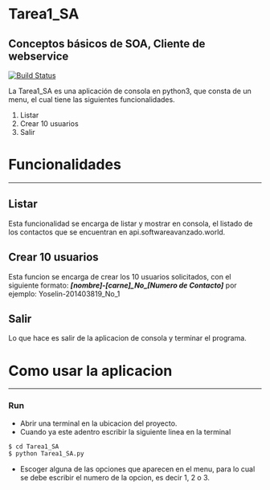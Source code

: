 # Tarea1_SA
## Conceptos básicos de SOA, Cliente de webservice

[![Build Status](https://travis-ci.org/joemccann/dillinger.svg?branch=master)](https://travis-ci.org/joemccann/dillinger)

La Tarea1_SA es una aplicación de consola en python3, que consta de un menu, el cual tiene las siguientes funcionalidades.

  1. Listar
  2. Crear 10 usuarios
  3. Salir


# Funcionalidades
---
## Listar
Esta funcionalidad se encarga de listar y mostrar en consola, el listado de los contactos que se encuentran en api.softwareavanzado.world.

## Crear 10 usuarios
Esta funcion se encarga de crear los 10 usuarios solicitados, con el siguiente formato:
***[nombre]-[carne]\_No_[Numero de Contacto]***
por ejemplo:
Yoselin-201403819_No_1

## Salir
Lo que hace es salir de la aplicacion de consola y terminar el programa.

# Como usar la aplicacion
---
### Run

- Abrir una terminal en la ubicacion del proyecto.   
- Cuando ya este adentro escribir la siguiente linea en la terminal
```sh
$ cd Tarea1_SA
$ python Tarea1_SA.py
```
- Escoger alguna de  las opciones que aparecen en el menu, para lo cual se debe escribir el numero de la opcion, es decir 1, 2 o 3.